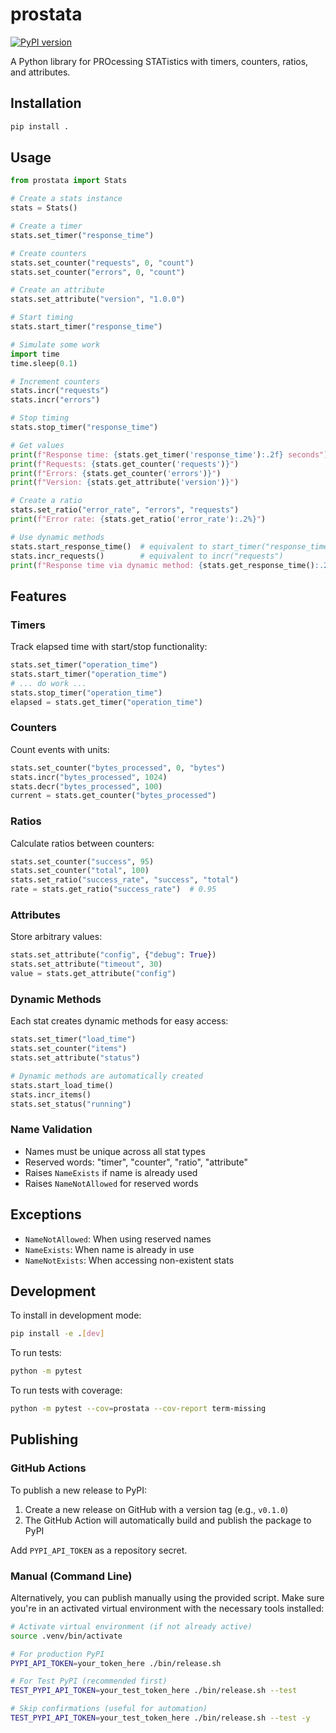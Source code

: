 # prostata

[![PyPI version](https://badge.fury.io/py/prostata.svg)](https://pypi.org/project/prostata/)

A Python library for PROcessing STATistics with timers, counters, ratios, and attributes.

## Installation

```bash
pip install .
```

## Usage

```python
from prostata import Stats

# Create a stats instance
stats = Stats()

# Create a timer
stats.set_timer("response_time")

# Create counters
stats.set_counter("requests", 0, "count")
stats.set_counter("errors", 0, "count")

# Create an attribute
stats.set_attribute("version", "1.0.0")

# Start timing
stats.start_timer("response_time")

# Simulate some work
import time
time.sleep(0.1)

# Increment counters
stats.incr("requests")
stats.incr("errors")

# Stop timing
stats.stop_timer("response_time")

# Get values
print(f"Response time: {stats.get_timer('response_time'):.2f} seconds")
print(f"Requests: {stats.get_counter('requests')}")
print(f"Errors: {stats.get_counter('errors')}")
print(f"Version: {stats.get_attribute('version')}")

# Create a ratio
stats.set_ratio("error_rate", "errors", "requests")
print(f"Error rate: {stats.get_ratio('error_rate'):.2%}")

# Use dynamic methods
stats.start_response_time()  # equivalent to start_timer("response_time")
stats.incr_requests()        # equivalent to incr("requests")
print(f"Response time via dynamic method: {stats.get_response_time():.2f} seconds")
```

## Features

### Timers
Track elapsed time with start/stop functionality:

```python
stats.set_timer("operation_time")
stats.start_timer("operation_time")
# ... do work ...
stats.stop_timer("operation_time")
elapsed = stats.get_timer("operation_time")
```

### Counters
Count events with units:

```python
stats.set_counter("bytes_processed", 0, "bytes")
stats.incr("bytes_processed", 1024)
stats.decr("bytes_processed", 100)
current = stats.get_counter("bytes_processed")
```

### Ratios
Calculate ratios between counters:

```python
stats.set_counter("success", 95)
stats.set_counter("total", 100)
stats.set_ratio("success_rate", "success", "total")
rate = stats.get_ratio("success_rate")  # 0.95
```

### Attributes
Store arbitrary values:

```python
stats.set_attribute("config", {"debug": True})
stats.set_attribute("timeout", 30)
value = stats.get_attribute("config")
```

### Dynamic Methods
Each stat creates dynamic methods for easy access:

```python
stats.set_timer("load_time")
stats.set_counter("items")
stats.set_attribute("status")

# Dynamic methods are automatically created
stats.start_load_time()
stats.incr_items()
stats.set_status("running")
```

### Name Validation
- Names must be unique across all stat types
- Reserved words: "timer", "counter", "ratio", "attribute"
- Raises `NameExists` if name is already used
- Raises `NameNotAllowed` for reserved words

## Exceptions

- `NameNotAllowed`: When using reserved names
- `NameExists`: When name is already in use
- `NameNotExists`: When accessing non-existent stats

## Development

To install in development mode:

```bash
pip install -e .[dev]
```

To run tests:

```bash
python -m pytest
```

To run tests with coverage:

```bash
python -m pytest --cov=prostata --cov-report term-missing
```

## Publishing

### GitHub Actions

To publish a new release to PyPI:
1. Create a new release on GitHub with a version tag (e.g., `v0.1.0`)
2. The GitHub Action will automatically build and publish the package to PyPI

Add `PYPI_API_TOKEN` as a repository secret.  

### Manual (Command Line)

Alternatively, you can publish manually using the provided script. Make sure you're in an activated virtual environment with the necessary tools installed:

```bash
# Activate virtual environment (if not already active)
source .venv/bin/activate

# For production PyPI
PYPI_API_TOKEN=your_token_here ./bin/release.sh

# For Test PyPI (recommended first)
TEST_PYPI_API_TOKEN=your_test_token_here ./bin/release.sh --test

# Skip confirmations (useful for automation)
TEST_PYPI_API_TOKEN=your_test_token_here ./bin/release.sh --test -y
```
